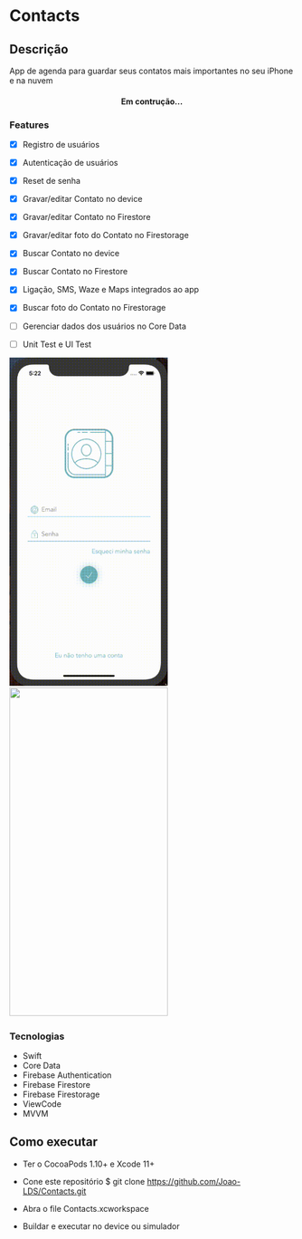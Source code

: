 # Contacts

## Descrição
<p alig="center">App de agenda para guardar seus contatos mais importantes no seu iPhone e na nuvem</p>


<h4 align="center">
  Em contrução...
</h4>


### Features
- [X] Registro de usuários
- [X] Autenticação de usuários
- [X] Reset de senha
- [X] Gravar/editar Contato no device
- [X] Gravar/editar Contato no Firestore
- [X] Gravar/editar foto do Contato no Firestorage
- [X] Buscar Contato no device
- [X] Buscar Contato no Firestore
- [X] Ligação, SMS, Waze e Maps integrados ao app
- [X] Buscar foto do Contato no Firestorage
- [ ] Gerenciar dados dos usuários no Core Data
- [ ] Unit Test e UI Test




<a href="https://youtu.be/video_id" title="video text"><img src="/Contacts/Support/Demo/auth-demo.gif" width="280" height="580"></a>
<a href="https://youtu.be/video_id" title="video text"><img src="/Contacts/Support/Demo/use-demo.gif" width="280" height="580"></a>


### Tecnologias

- Swift
- Core Data
- Firebase Authentication
- Firebase Firestore
- Firebase Firestorage
- ViewCode
- MVVM

## Como executar

- Ter o CocoaPods 1.10+ e Xcode 11+

- Cone este repositório
$ git clone <https://github.com/Joao-LDS/Contacts.git>

- Abra o file Contacts.xcworkspace

- Buildar e executar no device ou simulador
